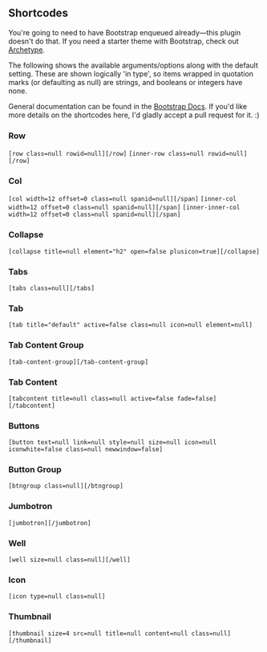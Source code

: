## Shortcodes

You're going to need to have Bootstrap enqueued already—this plugin doesn't do that. If you need a starter theme with Bootstrap, check out [Archetype](https://github.com/logoscreative/archetype).

The following shows the available arguments/options along with the default setting. These are shown logically 'in type', so items wrapped in quotation marks (or defaulting as null) are strings, and booleans or integers have none.

General documentation can be found in the [Bootstrap Docs](http://getbootstrap.com/). If you'd like more details on the shortcodes here, I'd gladly accept a pull request for it. :)

### Row ###

```[row class=null rowid=null][/row]```
```[inner-row class=null rowid=null][/row]```

### Col ###

```[col width=12 offset=0 class=null spanid=null][/span]```
```[inner-col width=12 offset=0 class=null spanid=null][/span]```
```[inner-inner-col width=12 offset=0 class=null spanid=null][/span]```

### Collapse ###

```[collapse title=null element="h2" open=false plusicon=true][/collapse]```

### Tabs ###

```[tabs class=null][/tabs]```

### Tab ###

```[tab title="default" active=false class=null icon=null element=null]```

### Tab Content Group ###

<code>[tab-content-group][/tab-content-group]</code>

### Tab Content ###

```[tabcontent title=null class=null active=false fade=false][/tabcontent]```

### Buttons ###

```[button text=null link=null style=null size=null icon=null iconwhite=false class=null newwindow=false]```

### Button Group ###

```[btngroup class=null][/btngroup]```

### Jumbotron ###

<code>[jumbotron][/jumbotron]</code>

### Well ###

```[well size=null class=null][/well]```

### Icon ###

```[icon type=null class=null]```

### Thumbnail ###

```[thumbnail size=4 src=null title=null content=null class=null][/thumbnail]```
